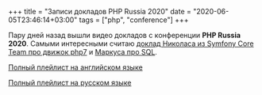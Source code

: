+++
title = "Записи докладов PHP Russia 2020"
date = "2020-06-05T23:46:14+03:00"
tags = ["php", "conference"]
+++

Пару дней назад вышли видео докладов с конференции **PHP Russia 2020**.
Самыми интересными считаю [доклад Николаса из Symfony Core Team про движок php7](https://www.youtube.com/watch?v=hZ98a4kU-us&list=PLsdzlHt60Mu1Myz5zRgY26QK5sZpnwshl&index=4&t=0s)
и [Маркуса про SQL](https://www.youtube.com/watch?v=GR784GeK8Bk&list=PLsdzlHt60Mu1Myz5zRgY26QK5sZpnwshl&index=6&t=0s).

[Полный плейлист на английском языке](https://www.youtube.com/playlist?list=PLsdzlHt60Mu1mZa6u6bkH1PX8N3eG_Ifr)

[Полный плейлист на русском языке](https://www.youtube.com/playlist?list=PLsdzlHt60Mu1Myz5zRgY26QK5sZpnwshl)
